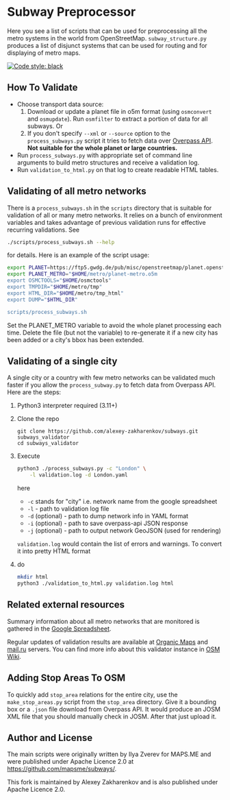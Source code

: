 # Subway Preprocessor

Here you see a list of scripts that can be used for preprocessing all the metro
systems in the world from OpenStreetMap. `subway_structure.py` produces
a list of disjunct systems that can be used for routing and for displaying
of metro maps.

[![Code style: black](https://img.shields.io/badge/code%20style-black-000000.svg)](https://github.com/psf/black)


## How To Validate

* Choose transport data source:
  1. Download or update a planet file in o5m format (using `osmconvert` and `osmupdate`).
     Run `osmfilter` to extract a portion of data for all subways. Or
  2. If you don't specify `--xml` or `--source` option to the `process_subways.py` script
     it tries to fetch data over [Overpass API](https://wiki.openstreetmap.org/wiki/Overpass_API).
     **Not suitable for the whole planet or large countries.**
* Run `process_subways.py` with appropriate set of command line arguments
  to build metro structures and receive a validation log.
* Run `validation_to_html.py` on that log to create readable HTML tables.


## Validating of all metro networks

There is a `process_subways.sh` in the `scripts` directory that is suitable
for validation of all or many metro networks. It relies on a bunch of
environment variables and takes advantage of previous validation runs
for effective recurring validations. See
```bash
./scripts/process_subways.sh --help
```
for details. Here is an example of the script usage:

```bash
export PLANET=https://ftp5.gwdg.de/pub/misc/openstreetmap/planet.openstreetmap.org/pbf/planet-latest.osm.pbf
export PLANET_METRO="$HOME/metro/planet-metro.o5m
export OSMCTOOLS="$HOME/osmctools"
export TMPDIR="$HOME/metro/tmp"
export HTML_DIR="$HOME/metro/tmp_html"
export DUMP="$HTML_DIR"

scripts/process_subways.sh
```

Set the PLANET_METRO variable to avoid the whole planet processing each time.
Delete the file (but not the variable) to re-generate it if a new city has been added or
a city's bbox has been extended.


## Validating of a single city

A single city or a country with few metro networks can be validated much faster
if you allow the `process_subway.py` to fetch data from Overpass API. Here are the steps:

1. Python3 interpreter required (3.11+)
2. Clone the repo
    ```
    git clone https://github.com/alexey-zakharenkov/subways.git subways_validator
    cd subways_validator
   ```
3. Execute
    ```bash
    python3 ./process_subways.py -c "London" \
        -l validation.log -d London.yaml
    ```
    here
    - `-c` stands for "city" i.e. network name from the google spreadsheet
    - `-l`  - path to validation log file
    - `-d` (optional) - path to dump network info in YAML format
    - `-i` (optional) - path to save overpass-api JSON response
    - `-j` (optional) - path to output network GeoJSON (used for rendering)

    `validation.log` would contain the list of errors and warnings.
    To convert it into pretty HTML format
4. do
    ```bash
    mkdir html
    python3 ./validation_to_html.py validation.log html
    ```

## Related external resources

Summary information about all metro networks that are monitored is gathered in the
[Google Spreadsheet](https://docs.google.com/spreadsheets/d/1SEW1-NiNOnA2qDwievcxYV1FOaQl1mb1fdeyqAxHu3k).

Regular updates of validation results are available at [Organic Maps](https://cdn.organicmaps.app/subway/) and
[mail.ru](https://maps.mail.ru/osm/tools/subways/latest/) servers.
You can find more info about this validator instance in
[OSM Wiki](https://wiki.openstreetmap.org/wiki/Quality_assurance#subway-preprocessor).


## Adding Stop Areas To OSM

To quickly add `stop_area` relations for the entire city, use the `make_stop_areas.py` script
from the `stop_area` directory. Give it a bounding box or a `.json` file download from Overpass API.
It would produce an JOSM XML file that you should manually check in JOSM. After that
just upload it.

## Author and License

The main scripts were originally written by Ilya Zverev for MAPS.ME
and were published under Apache Licence 2.0 at https://github.com/mapsme/subways/.

This fork is maintained by Alexey Zakharenkov and is also published under Apache Licence 2.0.
